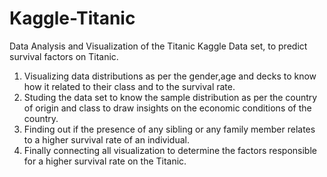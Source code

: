 # Kaggle-Titanic

Data Analysis and Visualization of the Titanic Kaggle Data set, to predict survival factors on Titanic.

1. Visualizing data distributions as per the gender,age and decks to know how it related to their class and to the  survival rate.
2. Studing the data set to know the sample distribution as per the country of origin and class to draw insights on the economic conditions of the country.
3. Finding out if the presence of any sibling or any family member relates to a higher survival rate of an individual.
4. Finally connecting all visualization to  determine the factors responsible for a higher survival rate on the Titanic.
